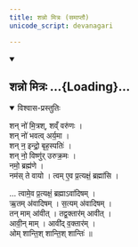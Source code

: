 ```yaml
---
title: शन्नो मित्रः (समाप्तौ)
unicode_script: devanagari

---
```

<div class="js_include" includetitle="false" newlevelforh1="2" unfilled url="/vedAH_yajuH/taittirIyam/AraNyakam/yajuH/sarva-prastutiH/05_taittirIyopaniShat/shanno_mitraH.md">
<details open><summary><h2>शन्नो मित्रः ...{Loading}...</h2></summary>
<details open><summary>विश्वास-प्रस्तुतिः</summary>

शन् नो॑ मि॒त्रश्, शव्ँ वरु॑णः ।  
शन् नो॑ भवत्व् अर्य॒मा ।  
शन् न॒ इन्द्रो॒ बृह॒स्पतिः॑ ।  
शन् नो॒ विष्णु॑र् उरुक्र॒मः ।  
नमो॒ ब्रह्म॑णे ।  
नम॑स् ते वायो । त्वम् ए॒व प्र॒त्यक्षं॒ ब्रह्मा॑सि ।
</details>
</details>
</div>  

… त्वामे॒व प्र॒त्यक्षं॒ ब्रह्माऽवा॑दिषम् ।  
ऋ॒तम् अ॑वादिषम् । स॒त्यम् अ॑वादिषम् ।  
तन् माम् आ॑वीत् । तद्व॒क्तार॑म् आवीत् ।  
आवी॒न् माम् । आवी॑द् व॒क्तार॑म् ।  
ओम् शान्ति॒श् शान्ति॒श् शान्तिः॑ ॥